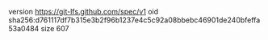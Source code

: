version https://git-lfs.github.com/spec/v1
oid sha256:d761117df7b315e3b2f96b1237e4c5c92a08bbebc46901de240bfeffa53a0484
size 607
